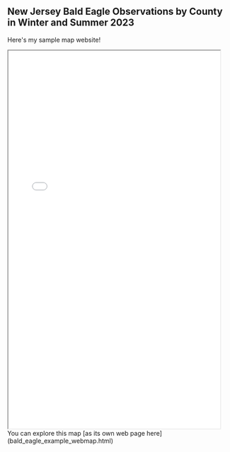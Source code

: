 ## New Jersey Bald Eagle Observations by County in Winter and Summer 2023

Here's my sample map website!

<iframe src="bald_eagle_example_webmap.html" height="855" width="95%"></iframe>
You can explore this map [as its own web page here](bald_eagle_example_webmap.html)
